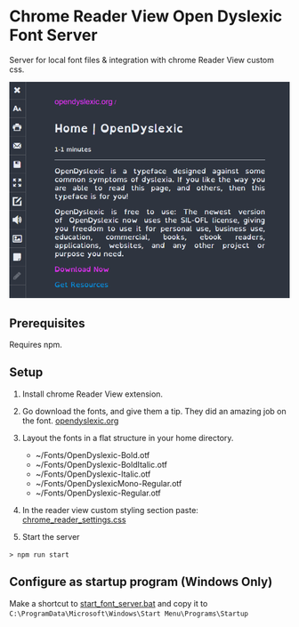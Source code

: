 # Chrome Reader View Open Dyslexic Font Server

Server for local font files & integration with chrome Reader View custom css.

![Photo of correctly configured reader](sample.png)

## Prerequisites

Requires npm.

## Setup

1. Install chrome Reader View extension.

2. Go download the fonts, and give them a tip. They did an amazing job on the font. [opendyslexic.org](https://opendyslexic.org/)

3. Layout the fonts in a flat structure in your home directory. 
    - ~/Fonts/OpenDyslexic-Bold.otf
    - ~/Fonts/OpenDyslexic-BoldItalic.otf
    - ~/Fonts/OpenDyslexic-Italic.otf
    - ~/Fonts/OpenDyslexicMono-Regular.otf
    - ~/Fonts/OpenDyslexic-Regular.otf

4. In the reader view custom styling section paste: [chrome_reader_settings.css](chrome_reader_settings.css)

5. Start the server

`> npm run start`


## Configure as startup program  (Windows Only)

Make a shortcut to [start_font_server.bat](start_font_server.bat) and copy it to `C:\ProgramData\Microsoft\Windows\Start Menu\Programs\Startup`


